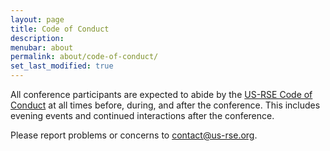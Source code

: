 ```yaml
---
layout: page
title: Code of Conduct
description: 
menubar: about
permalink: about/code-of-conduct/
set_last_modified: true
---
```


All conference participants are expected to abide by the
[US-RSE Code of Conduct](https://us-rse.org/code-of-conduct) at all times before,
during, and after the conference.  This includes evening events and continued
interactions after the conference.

Please report problems or concerns to contact@us-rse.org.
